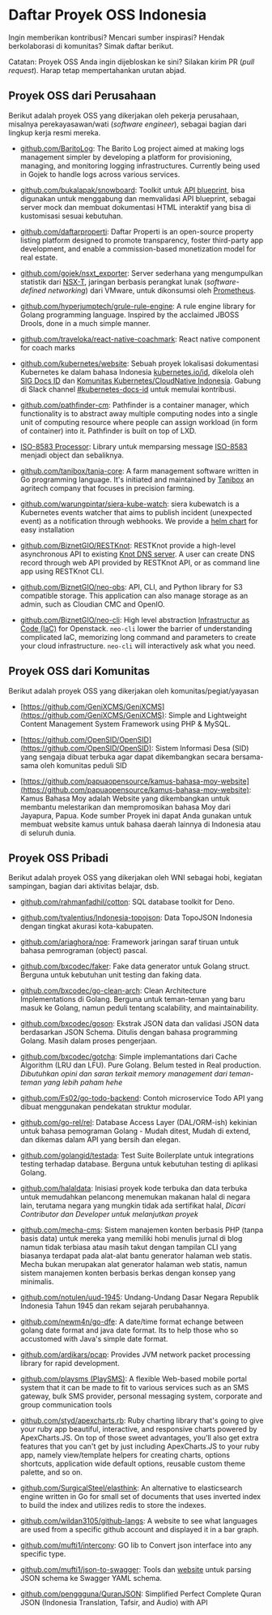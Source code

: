 # Daftar Proyek OSS Indonesia

Ingin memberikan kontribusi? Mencari sumber inspirasi? Hendak berkolaborasi di komunitas? Simak daftar berikut.

Catatan: Proyek OSS Anda ingin dijebloskan ke sini? Silakan kirim PR (_pull request_). Harap tetap mempertahankan urutan abjad.

## Proyek OSS dari Perusahaan

Berikut adalah proyek OSS yang dikerjakan oleh pekerja perusahaan, misalnya perekayasawan/wati (_software engineer_), sebagai bagian dari lingkup kerja resmi mereka.

* [github.com/BaritoLog](https://github.com/BaritoLog): The Barito Log project aimed at making logs management simpler by developing a platform for provisioning, managing, and monitoring logging infrastructures. Currently being used in Gojek to handle logs across various services.

* [github.com/bukalapak/snowboard](https://github.com/bukalapak/snowboard): Toolkit untuk [API blueprint](https://apiblueprint.org/), bisa digunakan untuk menggabung dan memvalidasi API blueprint, sebagai server mock dan membuat dokumentasi HTML interaktif yang bisa di kustomisasi sesuai kebutuhan.

* [github.com/daftarproperti](https://github.com/daftarproperti): Daftar Properti is an open-source property listing platform designed to promote transparency, foster third-party app development, and enable a commission-based monetization model for real estate.

* [github.com/gojek/nsxt_exporter](https://github.com/gojek/nsxt_exporter): Server sederhana yang mengumpulkan statistik dari [NSX-T](https://docs.vmware.com/en/VMware-NSX-T-Data-Center/2.3/com.vmware.nsxt.install.doc/GUID-10B1A61D-4DF2-481E-A93E-C694726393F9.html), jaringan berbasis perangkat lunak (_software-defined networking_) dari VMware, untuk dikonsumsi oleh [Prometheus](https://prometheus.io/).

* [github.com/hyperjumptech/grule-rule-engine](https://github.com/hyperjumptech/grule-rule-engine): A rule engine library for Golang programming language. Inspired by the acclaimed JBOSS Drools, done in a much simple manner.

* [github.com/traveloka/react-native-coachmark](https://github.com/traveloka/react-native-coachmark): React native component for coach marks

* [github.com/kubernetes/website](https://github.com/kubernetes/website/tree/master/content/id): Sebuah proyek lokalisasi dokumentasi Kubernetes ke dalam bahasa Indonesia [kubernetes.io/id](https://kubernetes.io/id), dikelola oleh [SIG Docs ID](https://github.com/jk8s/sig-docs-id) dan [Komunitas Kubernetes/CloudNative Indonesia](https://github.com/cloudnative-id/meetups). Gabung di Slack channel [#kubernetes-docs-id](https://kubernetes.slack.com/archives/CJ1LUCUHM) untuk memulai kontribusi.

* [github.com/pathfinder-cm](https://github.com/pathfinder-cm): Pathfinder is a container manager, which functionality is to abstract away multiple computing nodes into a single unit of computing resource where people can assign workload (in form of container) into it. Pathfinder is built on top of LXD.

* [ISO-8583 Processor](https://github.com/artivisi/iso8583-processor): Library untuk memparsing message [ISO-8583](https://en.wikipedia.org/wiki/ISO_8583) menjadi object dan sebaliknya.

* [github.com/tanibox/tania-core](https://github.com/tanibox/tania-core): A farm management software written in Go programming language. It's initiated and maintained by [Tanibox](https://tanibox.com) an agritech company that focuses in precision farming.

* [github.com/warungpintar/siera-kube-watch](https://github.com/warungpintar/siera-kube-watch): siera kubewatch is a Kubernetes events watcher that aims to publish incident (unexpected event) as a notification through webhooks. We provide a [helm chart](https://github.com/warungpintar/charts/tree/master/warpin/siera-kube-watch) for easy installation 

* [github.com/BiznetGIO/RESTKnot](https://github.com/BiznetGIO/RESTKnot): RESTKnot provide a high-level asynchronous API to existing [Knot DNS server](https://gitlab.nic.cz/knot/knot-dns). A user can create DNS record through web API provided by RESTKnot API, or as command line app using RESTKnot CLI. 

* [github.com/BiznetGIO/neo-obs](https://github.com/BiznetGIO/neo-obs): API, CLI, and Python library for S3 compatible storage. This application can also manage storage as an admin, such as Cloudian CMC and OpenIO.

* [github.com/BiznetGIO/neo-cli](https://github.com/BiznetGIO/neo-cli): High level abstraction [Infrastructur as Code (IaC)](https://en.wikipedia.org/wiki/Infrastructure_as_code) for Openstack. `neo-cli` lower the barrier of understanding complicated IaC, memorizing long command and parameters to create your cloud infrastructure. `neo-cli` will interactively ask what you need.

## Proyek OSS dari Komunitas
Berikut adalah proyek OSS yang dikerjakan oleh komunitas/pegiat/yayasan 

* [https://github.com/GeniXCMS/GeniXCMS](https://github.com/GeniXCMS/GeniXCMS): Simple and Lightweight Content Management System Framework using PHP & MySQL. 

* [https://github.com/OpenSID/OpenSID](https://github.com/OpenSID/OpenSID): Sistem Informasi Desa (SID) yang sengaja dibuat terbuka agar dapat dikembangkan secara bersama-sama oleh komunitas peduli SID

* [https://github.com/papuaopensource/kamus-bahasa-moy-website](https://github.com/papuaopensource/kamus-bahasa-moy-website): Kamus Bahasa Moy adalah Website yang dikembangkan untuk membantu melestarikan dan mempromosikan bahasa Moy dari Jayapura, Papua. Kode sumber Proyek ini dapat Anda gunakan untuk membuat website kamus untuk bahasa daerah lainnya di Indonesia atau di seluruh dunia.

## Proyek OSS Pribadi

Berikut adalah proyek OSS yang dikerjakan oleh WNI sebagai hobi, kegiatan sampingan, bagian dari aktivitas belajar, dsb.

* [github.com/rahmanfadhil/cotton](https://github.com/rahmanfadhil/cotton): SQL database toolkit for Deno.

* [github.com/tvalentius/Indonesia-topojson](https://github.com/tvalentius/Indonesia-topojson): Data TopoJSON Indonesia dengan tingkat akurasi kota-kabupaten.

* [github.com/ariaghora/noe](https://github.com/ariaghora/noe): Framework jaringan saraf tiruan untuk bahasa pemrograman (object) pascal.

* [github.com/bxcodec/faker](https://github.com/bxcodec/faker): Fake data generator untuk Golang struct. Berguna untuk kebutuhan unit testing dan faking data.

* [github.com/bxcodec/go-clean-arch](https://github.com/bxcodec/go-clean-arch): Clean Architecture Implementations di Golang. Berguna untuk teman-teman yang baru masuk ke Golang, namun peduli tentang scalability, and maintainability.

* [github.com/bxcodec/goson](https://github.com/bxcodec/goson): Ekstrak JSON data dan validasi JSON data berdasarkan JSON Schema. Ditulis dengan bahasa programming Golang. Masih dalam proses pengerjaan. 

* [github.com/bxcodec/gotcha](https://github.com/bxcodec/gotcha): Simple implemantations dari Cache Algorithm (LRU dan LFU). Pure Golang. Belum tested in Real production. _Dibutuhkan opini dan saran terkait memory management dari teman-teman yang lebih paham hehe_

* [github.com/Fs02/go-todo-backend](https://github.com/Fs02/go-todo-backend): Contoh microservice Todo API yang dibuat menggunakan pendekatan struktur modular. 

* [github.com/go-rel/rel](https://github.com/go-rel/rel): Database Access Layer (DAL/ORM-ish) kekinian untuk bahasa pemograman Golang - Mudah ditest, Mudah di extend, dan dikemas dalam API yang bersih dan elegan. 

* [github.com/golangid/testada](https://github.com/golangid/testada): Test Suite Boilerplate untuk integrations testing terhadap database. Berguna untuk kebutuhan testing di aplikasi Golang.

* [github.com/halaldata](https://github.com/halaldata): Inisiasi proyek kode terbuka dan data terbuka untuk memudahkan pelancong menemukan makanan halal di negara lain, terutama negara yang mungkin tidak ada sertifikat halal, _Dicari Contributor dan Developer untuk melanjutkan proyek_

* [github.com/mecha-cms](https://github.com/mecha-cms): Sistem manajemen konten berbasis PHP (tanpa basis data) untuk mereka yang memiliki hobi menulis jurnal di blog namun tidak terbiasa atau masih takut dengan tampilan CLI yang biasanya terdapat pada alat-alat bantu generator halaman web statis. Mecha bukan merupakan alat generator halaman web statis, namun sistem manajemen konten berbasis berkas dengan konsep yang minimalis.

* [github.com/notulen/uud-1945](https://github.com/notulen/uud-1945): Undang-Undang Dasar Negara Republik Indonesia Tahun 1945 dan rekam sejarah perubahannya.

* [github.com/newm4n/go-dfe](https://github.com/newm4n/go-dfe): A date/time format echange between golang date format and java date format. Its to help those who so accustomed with Java's simple date format.

* [github.com/ardikars/pcap](https://github.com/ardikars/pcap): Provides JVM network packet processing library for rapid development.

* [github.com/playsms (PlaySMS)](https://github.com/playsms): A flexible Web-based mobile portal system that it can be made to fit to various services such as an SMS gateway, bulk SMS provider, personal messaging system, corporate and group communication tools

* [github.com/styd/apexcharts.rb](https://github.com/styd/apexcharts.rb): Ruby charting library that's going to give your ruby app beautiful, interactive, and responsive charts powered by ApexCharts.JS. On top of those sweet advantages, you'll also get extra features that you can't get by just including ApexCharts.JS to your ruby app, namely view/template helpers for creating charts, options shortcuts, application wide default options, reusable custom theme palette, and so on.

* [github.com/SurgicalSteel/elasthink](https://github.com/SurgicalSteel/elasthink/): An alternative to elasticsearch engine written in Go for small set of documents that uses inverted index to build the index and utilizes redis to store the indexes.

* [github.com/wildan3105/github-langs](https://github.com/wildan3105/github-langs): A website to see what languages are used from a specific github account and displayed it in a bar graph.

* [github.com/mufti1/interconv](https://github.com/mufti1/interconv): GO lib to Convert json interface into any specific type.

* [github.com/mufti1/json-to-swagger](https://github.com/mufti1/json-to-swagger): Tools dan [website](https://json-to-swagger.netlify.com/) untuk parsing JSON schema ke Swagger YAML schema.

* [github.com/penggguna/QuranJSON](https://github.com/penggguna/QuranJSON): Simplified Perfect Complete Quran JSON (Indonesia Translation, Tafsir, and Audio) with API 

